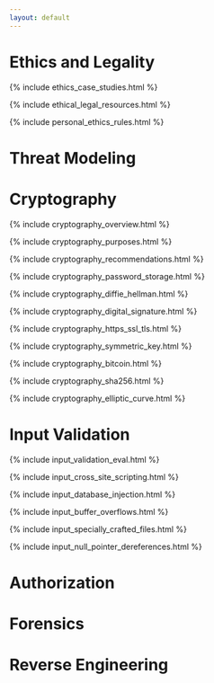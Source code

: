 ```yaml
---
layout: default
---
```


# Ethics and Legality

{% include ethics_case_studies.html %}

{% include ethical_legal_resources.html %}

{% include personal_ethics_rules.html %}

# Threat Modeling

# Cryptography

{% include cryptography_overview.html %}

{% include cryptography_purposes.html %}

{% include cryptography_recommendations.html %}

{% include cryptography_password_storage.html %}

{% include cryptography_diffie_hellman.html %}

{% include cryptography_digital_signature.html %}

{% include cryptography_https_ssl_tls.html %}

{% include cryptography_symmetric_key.html %}

{% include cryptography_bitcoin.html %}

{% include cryptography_sha256.html %}

{% include cryptography_elliptic_curve.html %}

# Input Validation

{% include input_validation_eval.html %}

{% include input_cross_site_scripting.html %}

{% include input_database_injection.html %}

{% include input_buffer_overflows.html %}

{% include input_specially_crafted_files.html %}

{% include input_null_pointer_dereferences.html %}

# Authorization

# Forensics

# Reverse Engineering
